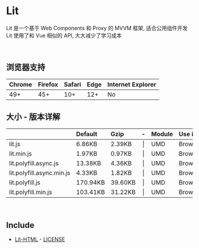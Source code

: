 # Lit
Lit 是一个基于 Web Components 和 Proxy 的 MVVM 框架, 适合公用组件开发<br>
Lit 使用了和 Vue 相似的 API, 大大减少了学习成本

<br>

## 浏览器支持

| Chrome | Firefox | Safari | Edge | Internet Explorer |
| :-     | :-      | :-     | :-   | :-                |
| 49+    | 45+     | 10+    | 12+  | No                |

## 大小 - 版本详解
|                           | Default | Gzip   | -   | Module | Use in | Description |
| :-                        | :-      | :-     | :-: | :-     | :-     | :-          |
| lit.js                    | 6.86KB | 2.39KB | \| | UMD | Browser | |
| lit.min.js                | 1.97KB | 0.97KB | \| | UMD | Browser | |
| lit.polyfill.async.js     | 13.38KB | 4.36KB | \| | UMD | Browser | |
| lit.polyfill.async.min.js | 4.33KB | 1.82KB | \| | UMD | Browser | |
| lit.polyfill.js           | 170.94KB | 39.60KB | \| | UMD | Browser | |
| lit.polyfill.min.js       | 103.41KB | 31.22KB | \| | UMD | Browser | |

<br>

## Include
  - [Lit-HTML](https://github.com/Polymer/lit-html) \- [LICENSE](https://github.com/Polymer/lit-html/blob/master/LICENSE)
